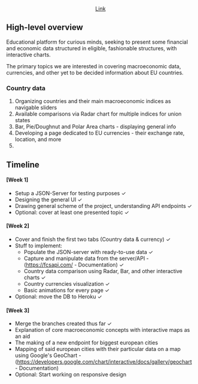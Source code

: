 


<p align=center><a href="https://salerazvan.github.io/home">Link</a></p>

## High-level overview ## 
Educational platform for curious minds, seeking to present some financial and economic data structured in eligible, fashionable structures, with interactive charts.

The primary topics we are interested in covering macroeconomic data, currencies, and other yet to be decided information about EU countries. 

  ### Country data ###
  1) Organizing countries and their main macroeconomic indices as navigable sliders
  2) Available comparisons via Radar chart for multiple indices for union states
  3) Bar, Pie/Doughnut and Polar Area charts - displaying general info
  4) Developing a page dedicated to EU currencies - their exchange rate, location, and more
  5) 

## Timeline ##

  #### [Week 1] ####
  - Setup a JSON-Server for testing purposes ✓
  - Designing the general UI ✓
  - Drawing general scheme of the project, understanding API endpoints ✓
  - Optional: cover at least one presented topic ✓

  #### [Week 2] ####
  - Cover and finish the first two tabs (Country data & currency) ✓
  - Stuff to implement: 
    - Populate the JSON-server with ready-to-use data ✓
    - Capture and manipulate data from the server/API - (https://fcsapi.com/ - Documentation) ✓
    - Country data comparison using Radar, Bar, and other interactive charts ✓
    - Country currencies visualization ✓
    - Basic animations for every page ✓
  - Optional: move the DB to Heroku ✓

  #### [Week 3] ####
  - Merge the branches created thus far ✓
  - Explanation of core macroeconomic concepts with interactive maps as an aid
  - The making of a new endpoint for biggest european cities
  - Mapping of said european cities with their particular data on a map using Google's GeoChart - (https://developers.google.com/chart/interactive/docs/gallery/geochart - Documentation)
  - Optional: Start working on responsive design
